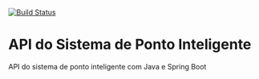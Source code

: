 [![Build Status](https://travis-ci.org/PedroKerr/ponto-inteligente-api.svg?branch=master)](https://travis-ci.org/PedroKerr/ponto-inteligente-api)
# API do Sistema de Ponto Inteligente
API do sistema de ponto inteligente com Java e Spring Boot
